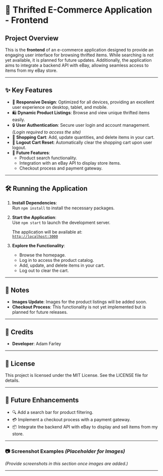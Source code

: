 # 🛒 Thrifted E-Commerce Application - Frontend

## Project Overview

This is the **frontend** of an e-commerce application designed to provide an engaging user interface for browsing thrifted items. While searching is not yet available, it is planned for future updates. Additionally, the application aims to integrate a backend API with eBay, allowing seamless access to items from my eBay store.

---

## ✨ Key Features

- 🌟 **Responsive Design**: Optimized for all devices, providing an excellent user experience on desktop, tablet, and mobile.
- 🛍️ **Dynamic Product Listings**: Browse and view unique thrifted items easily.
- 🔒 **User Authentication**: Secure user login and account management. _(Login required to access the site)_
- 🛒 **Shopping Cart**: Add, update quantities, and delete items in your cart.
- 🔄 **Logout Cart Reset**: Automatically clear the shopping cart upon user logout.
- 🚀 **Future Features**:
  - Product search functionality.
  - Integration with an eBay API to display store items.
  - Checkout process and payment gateway.

---

## 🛠️ Running the Application

1. **Install Dependencies**:  
   Run `npm install` to install the necessary packages.

2. **Start the Application**:  
   Use `npm start` to launch the development server.

   The application will be available at:  
   [`http://localhost:3000`](http://localhost:3000)

3. **Explore the Functionality**:
   - Browse the homepage.
   - Log in to access the product catalog.
   - Add, update, and delete items in your cart.
   - Log out to clear the cart.

---

## 📌 Notes

- **Images Update**: Images for the product listings will be added soon.
- **Checkout Process**: This functionality is not yet implemented but is planned for future releases.

---

## 🤝 Credits

- **Developer**: Adam Farley

---

## 📜 License

This project is licensed under the MIT License. See the LICENSE file for details.

---

## 🚧 Future Enhancements

- 🔍 Add a search bar for product filtering.
- 💳 Implement a checkout process with a payment gateway.
- 📦 Integrate the backend API with eBay to display and sell items from my store.

---

### 📷 Screenshot Examples _(Placeholder for Images)_

_(Provide screenshots in this section once images are added.)_

---
